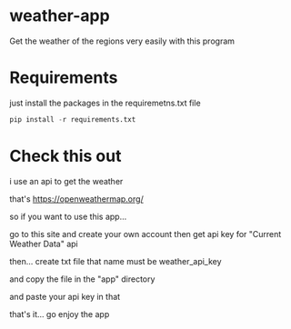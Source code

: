 # weather-app
Get the weather of the regions very easily with this program


# Requirements
just install the packages in the requiremetns.txt file
```python
pip install -r requirements.txt
```

# Check this out
i use an api to get the weather

that's https://openweathermap.org/

so if you want to use this app...

go to this site and create your own account then get api key for "Current Weather Data" api

then... create txt file that name must be weather_api_key

and copy the file in the "app" directory

and paste your api key in that

that's it... go enjoy the app
